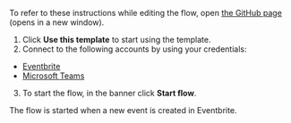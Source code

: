 To refer to these instructions while editing the flow, open [the GitHub page](https://github.com/ot4i/app-connect-templates/blob/main/resources/markdown/Send%20a%20Microsoft%20Teams%20message%20when%20a%20new%20event%20is%20created%20in%20Eventbrite_instructions.md) (opens in a new window).

1.	Click **Use this template** to start using the template.
2.	Connect to the following accounts by using your credentials:
   - [Eventbrite](https://ibm.biz/aceventbrite)
   - [Microsoft Teams](https://ibm.biz/acmsteams)
3.	To start the flow, in the banner click **Start flow**.

The flow is started when a new event is created in Eventbrite.
